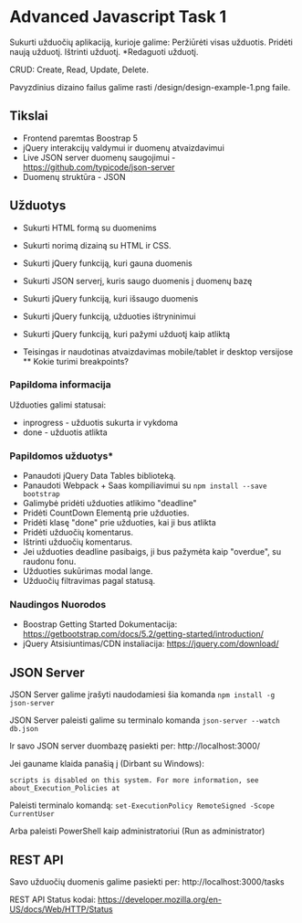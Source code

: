 # Advanced Javascript Task 1

Sukurti užduočių aplikaciją, kurioje galime:
Peržiūrėti visas užduotis.
Pridėti naują užduotį.
Ištrinti užduotį.
*Redaguoti užduotį.

CRUD: Create, Read, Update, Delete.

Pavyzdinius dizaino failus galime rasti /design/design-example-1.png faile.

## Tikslai

* Frontend paremtas Boostrap 5
* jQuery interakcijų valdymui ir duomenų atvaizdavimui
* Live JSON server duomenų saugojimui - https://github.com/typicode/json-server
* Duomenų struktūra - JSON



## Užduotys

* Sukurti HTML formą su duomenims
* Sukurti norimą dizainą su HTML ir CSS.
* Sukurti jQuery funkciją, kuri gauna duomenis
* Sukurti JSON serverį, kuris saugo duomenis į duomenų bazę

* Sukurti jQuery funkciją, kuri išsaugo duomenis
* Sukurti jQuery funkciją, užduoties ištryninimui

* Sukurti jQuery funkciją, kuri pažymi užduotį kaip atliktą

* Teisingas ir naudotinas atvaizdavimas mobile/tablet ir desktop versijose
** Kokie turimi breakpoints?


### Papildoma informacija
Užduoties galimi statusai: 
* inprogress - užduotis sukurta ir vykdoma
* done - užduotis atlikta


### Papildomos užduotys* 
 - Panaudoti jQuery Data Tables biblioteką.
 - Panaudoti Webpack + Saas kompiliavimui su `npm install --save bootstrap`
 - Galimybė pridėti užduoties atlikimo "deadline"
 - Pridėti CountDown Elementą prie užduoties. 
 - Pridėti klasę "done" prie užduoties, kai ji bus atlikta
 - Pridėti užduočių komentarus.
 - Ištrinti užduočių komentarus.
 - Jei užduoties deadline pasibaigs, ji bus pažymėta kaip "overdue", su raudonu fonu.
 - Užduoties sukūrimas modal lange.
 - Užduočių filtravimas pagal statusą.


### Naudingos Nuorodos

* Boostrap Getting Started Dokumentacija: https://getbootstrap.com/docs/5.2/getting-started/introduction/
* jQuery Atsisiuntimas/CDN instaliacija: https://jquery.com/download/


## JSON Server

JSON Server galime įrašyti naudodamiesi šia komanda
`npm install -g json-server`

JSON Server paleisti galime su terminalo komanda
`json-server --watch db.json`

Ir savo JSON server duombazę pasiekti per: http://localhost:3000/


Jei gauname klaida panašią į (Dirbant su Windows): 

```json-server : File C:\Users\Robertas\AppData\Roaming\npm\json-server.ps1 cannot be loaded because running
scripts is disabled on this system. For more information, see about_Execution_Policies at
````

Paleisti terminalo komandą: 
`set-ExecutionPolicy RemoteSigned -Scope CurrentUser`

Arba paleisti PowerShell kaip administratoriui (Run as administrator)


## REST API 

Savo užduočių duomenis galime pasiekti per:
http://localhost:3000/tasks


REST API Status kodai:
https://developer.mozilla.org/en-US/docs/Web/HTTP/Status
